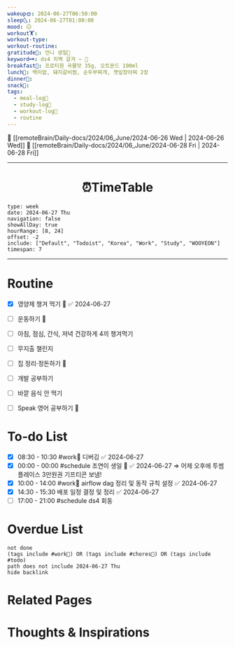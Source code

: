 ```yaml
---
wakeup🌞: 2024-06-27T06:50:00
sleep🌜: 2024-06-27T01:00:00
mood: 😐
workout🏋️: 
workout-type: 
workout-routine: 
gratitude🙏: 언니 생일🍰
keyword🗝️: ds4 치맥 갈겨 ~ 🍻
breakfast🍳: 프로티원 곡물맛 35g, 오트몬드 190ml
lunch🍚: 백미밥, 돼지갈비찜, 순두부찌개, 깻잎장아찌 2장
dinner🥗: 
snack🍬: 
tags:
  - meal-log📝
  - study-log📓
  - workout-log💪
  - routine
---
```


🔺 [[remoteBrain/Daily-docs/2024/06_June/2024-06-26 Wed | 2024-06-26 Wed]]
🔻 [[remoteBrain/Daily-docs/2024/06_June/2024-06-28 Fri | 2024-06-28 Fri]]
___
<h1> <center>⏰TimeTable </center> </h1>

```gEvent
type: week
date: 2024-06-27 Thu
navigation: false
showAllDay: true
hourRange: [8, 24]
offset: -2
include: ["Default", "Todoist", "Korea", "Work", "Study", "WOOYEON"]
timespan: 7
```

--- 


# Routine 

- [x] 영양제 챙겨 먹기 🔼 ✅ 2024-06-27
- [ ] 운동하기 🔼
- [ ] 아침, 점심, 간식, 저녁 건강하게 4끼 챙겨먹기
- [ ] 무지출 챌린지 
- [ ] 집 정리·정돈하기 🔼
- [ ] 개발 공부하기
- [ ] 바깥 음식 안 먹기 
- [ ] Speak 영어 공부하기 🔼 


# To-do List

- [x] 08:30 - 10:30 #work💼 디버깅 ✅ 2024-06-27
- [x] 00:00 - 00:00 #schedule 조연이 생일 🎂 ✅ 2024-06-27
	⇒ 어제 오후에 투썸 플레이스 3만원권 기프티콘 보냄! 
- [x] 10:00 - 14:00 #work💼 airflow dag 정리 및 동작 규칙 설정 ✅ 2024-06-27
- [x] 14:30 - 15:30 배포 일정 결정 및 정리 ✅ 2024-06-27
- [ ] 17:00 - 21:00 #schedule ds4 회동

# Overdue List
```tasks
not done
(tags include #work💼) OR (tags include #chores🧺) OR (tags include #todo)
path does not include 2024-06-27 Thu
hide backlink
```

# Related Pages



# Thoughts & Inspirations


